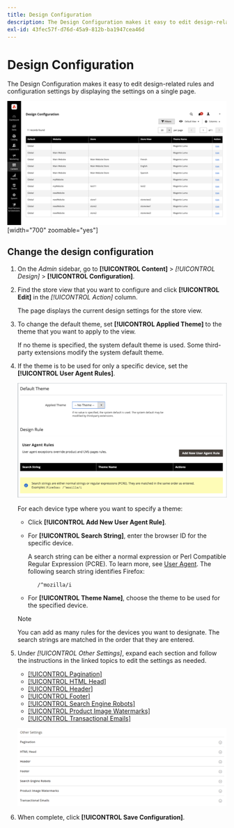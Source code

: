 ```yaml
---
title: Design Configuration
description: The Design Configuration makes it easy to edit design-related rules and configuration settings by displaying the settings on a single page.
exl-id: 43fec57f-d76d-45a9-812b-ba1947cea46d
---
```

# Design Configuration

The Design Configuration makes it easy to edit design-related rules and configuration settings by displaying the settings on a single page.

![Design Configuration page](./assets/configuration.png)[width="700" zoomable="yes"]

## Change the design configuration

1. On the _Admin_ sidebar, go to **[!UICONTROL Content]** > _[!UICONTROL Design]_ > **[!UICONTROL Configuration]**.

1. Find the store view that you want to configure and click **[!UICONTROL Edit]** in the _[!UICONTROL Action]_ column.

   The page displays the current design settings for the store view.

1. To change the default theme, set **[!UICONTROL Applied Theme]** to the theme that you want to apply to the view.

   If no theme is specified, the system default theme is used. Some third-party extensions modify the system default theme.

1. If the theme is to be used for only a specific device, set the **[!UICONTROL User Agent Rules]**.

   ![User-Agent Rules](./assets/configuration-user-agent-rules.png)<!-- zoom -->

   For each device type where you want to specify a theme:

   - Click **[!UICONTROL Add New User Agent Rule]**.

   - For **[!UICONTROL Search String]**, enter the browser ID for the specific device.

      A search string can be either a normal expression or Perl Compatible Regular Expression (PCRE). To learn more, see [User Agent][1]. The following search string identifies Firefox:

            /^mozilla/i

   - For **[!UICONTROL Theme Name]**, choose the theme to be used for the specified device.

   >[!NOTE]
   >
   >You can add as many rules for the devices you want to designate. The search strings are matched in the order that they are entered.

1. Under _[!UICONTROL Other Settings]_, expand each section and follow the instructions in the linked topics to edit the settings as needed.

   - [[!UICONTROL Pagination]](../catalog/navigation-product-listings.md#pagination-controls)
   - [[!UICONTROL HTML Head]](page-setup.md#html-head)
   - [[!UICONTROL Header]](page-setup.md#header)
   - [[!UICONTROL Footer]](page-setup.md#footer)
   - [[!UICONTROL Search Engine Robots]](../merchandising-promotions/seo-overview.md#search-engine-robots)
   - [[!UICONTROL Product Image Watermarks]](../catalog/product-image.md#watermarks)
   - [[!UICONTROL Transactional Emails]](../systems/email-templates.md#configure-email-templates)

   ![Other settings to affect design](./assets/configuration-other-settings.png)<!-- zoom -->

1. When complete, click **[!UICONTROL Save Configuration]**.

[1]: https://en.wikipedia.org/wiki/User_agent
